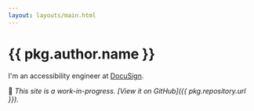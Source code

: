 ```yaml
---
layout: layouts/main.html
---
```

# {{ pkg.author.name }}

I'm an accessibility engineer at [DocuSign](https://www.docusign.com).

🚧 _This site is a work-in-progress. [View it on GitHub]({{ pkg.repository.url }})._

